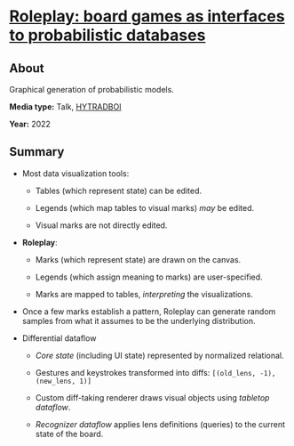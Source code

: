 # [Roleplay: board games as interfaces to probabilistic databases](https://www.hytradboi.com/2022/roleplay-board-games-as-interfaces-to-probabilistic-databases)

## About

Graphical generation of probabilistic models.

**Media type:** Talk, [HYTRADBOI](https://www.hytradboi.com/)

**Year:** 2022

## Summary

- Most data visualization tools:

    - Tables (which represent state) can be edited.

    - Legends (which map tables to visual marks) _may_ be edited.

    - Visual marks are not directly edited.

- **Roleplay**:

    - Marks (which represent state) are drawn on the canvas.

    - Legends (which assign meaning to marks) are user-specified.

    - Marks are mapped to tables, _interpreting_ the visualizations.

- Once a few marks establish a pattern, Roleplay can generate random samples from what it assumes to be the underlying distribution.

- Differential dataflow

    - *Core state* (including UI state) represented by normalized relational.

    - Gestures and keystrokes transformed into diffs: `[(old_lens, -1), (new_lens, 1)]`

    - Custom diff-taking renderer draws visual objects using *tabletop dataflow*.

    - *Recognizer dataflow* applies lens definitions (queries) to the current state of the board.

